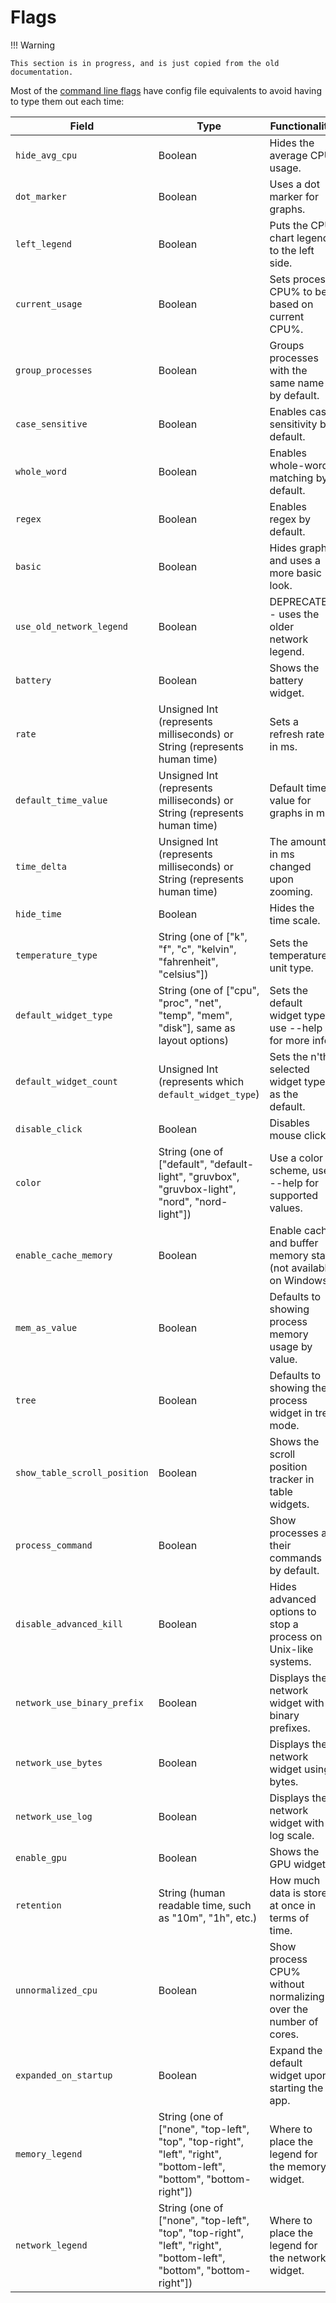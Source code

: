 # Flags

!!! Warning

    This section is in progress, and is just copied from the old documentation.

Most of the [command line flags](../command-line-options.md) have config file equivalents to avoid having to type them out
each time:

| Field                        | Type                                                                                                               | Functionality                                                    |
| ---------------------------- | ------------------------------------------------------------------------------------------------------------------ | ---------------------------------------------------------------- |
| `hide_avg_cpu`               | Boolean                                                                                                            | Hides the average CPU usage.                                     |
| `dot_marker`                 | Boolean                                                                                                            | Uses a dot marker for graphs.                                    |
| `left_legend`                | Boolean                                                                                                            | Puts the CPU chart legend to the left side.                      |
| `current_usage`              | Boolean                                                                                                            | Sets process CPU% to be based on current CPU%.                   |
| `group_processes`            | Boolean                                                                                                            | Groups processes with the same name by default.                  |
| `case_sensitive`             | Boolean                                                                                                            | Enables case sensitivity by default.                             |
| `whole_word`                 | Boolean                                                                                                            | Enables whole-word matching by default.                          |
| `regex`                      | Boolean                                                                                                            | Enables regex by default.                                        |
| `basic`                      | Boolean                                                                                                            | Hides graphs and uses a more basic look.                         |
| `use_old_network_legend`     | Boolean                                                                                                            | DEPRECATED - uses the older network legend.                      |
| `battery`                    | Boolean                                                                                                            | Shows the battery widget.                                        |
| `rate`                       | Unsigned Int (represents milliseconds) or String (represents human time)                                           | Sets a refresh rate in ms.                                       |
| `default_time_value`         | Unsigned Int (represents milliseconds) or String (represents human time)                                           | Default time value for graphs in ms.                             |
| `time_delta`                 | Unsigned Int (represents milliseconds) or String (represents human time)                                           | The amount in ms changed upon zooming.                           |
| `hide_time`                  | Boolean                                                                                                            | Hides the time scale.                                            |
| `temperature_type`           | String (one of ["k", "f", "c", "kelvin", "fahrenheit", "celsius"])                                                 | Sets the temperature unit type.                                  |
| `default_widget_type`        | String (one of ["cpu", "proc", "net", "temp", "mem", "disk"], same as layout options)                              | Sets the default widget type, use --help for more info.          |
| `default_widget_count`       | Unsigned Int (represents which `default_widget_type`)                                                              | Sets the n'th selected widget type as the default.               |
| `disable_click`              | Boolean                                                                                                            | Disables mouse clicks.                                           |
| `color`                      | String (one of ["default", "default-light", "gruvbox", "gruvbox-light", "nord", "nord-light"])                     | Use a color scheme, use --help for supported values.             |
| `enable_cache_memory`        | Boolean                                                                                                            | Enable cache and buffer memory stats (not available on Windows). |
| `mem_as_value`               | Boolean                                                                                                            | Defaults to showing process memory usage by value.               |
| `tree`                       | Boolean                                                                                                            | Defaults to showing the process widget in tree mode.             |
| `show_table_scroll_position` | Boolean                                                                                                            | Shows the scroll position tracker in table widgets.              |
| `process_command`            | Boolean                                                                                                            | Show processes as their commands by default.                     |
| `disable_advanced_kill`      | Boolean                                                                                                            | Hides advanced options to stop a process on Unix-like systems.   |
| `network_use_binary_prefix`  | Boolean                                                                                                            | Displays the network widget with binary prefixes.                |
| `network_use_bytes`          | Boolean                                                                                                            | Displays the network widget using bytes.                         |
| `network_use_log`            | Boolean                                                                                                            | Displays the network widget with a log scale.                    |
| `enable_gpu`                 | Boolean                                                                                                            | Shows the GPU widgets.                                           |
| `retention`                  | String (human readable time, such as "10m", "1h", etc.)                                                            | How much data is stored at once in terms of time.                |
| `unnormalized_cpu`           | Boolean                                                                                                            | Show process CPU% without normalizing over the number of cores.  |
| `expanded_on_startup`        | Boolean                                                                                                            | Expand the default widget upon starting the app.                 |
| `memory_legend`              | String (one of ["none", "top-left", "top", "top-right", "left", "right", "bottom-left", "bottom", "bottom-right"]) | Where to place the legend for the memory widget.                 |
| `network_legend`             | String (one of ["none", "top-left", "top", "top-right", "left", "right", "bottom-left", "bottom", "bottom-right"]) | Where to place the legend for the network widget.                |
